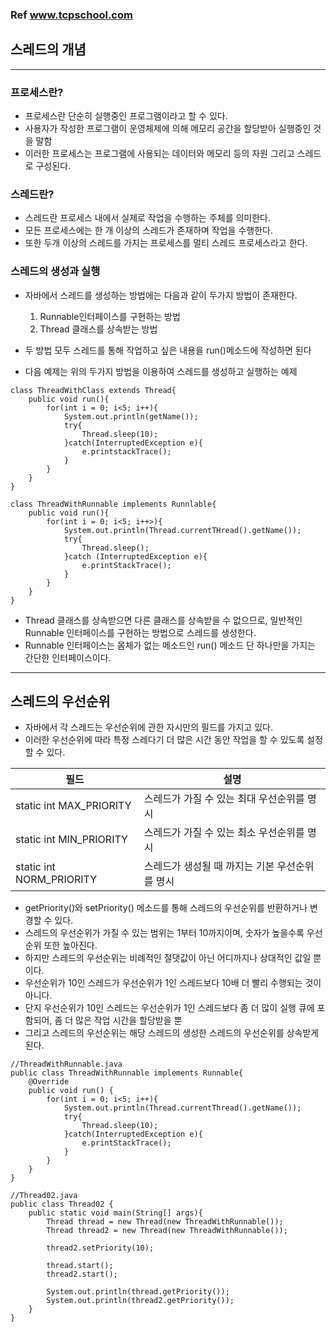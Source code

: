 ### Ref www.tcpschool.com
## 스레드의 개념
---
### 프로세스란?
- 프로세스란 단순히 실행중인 프로그램이라고 할 수 있다.
- 사용자가 작성한 프로그램이 운영체제에 의해 메모리 공간을 할당받아 실행중인 것을 말함
- 이러한 프로세스는 프로그램에 사용되는 데이터와 메모리 등의 자원 그리고 스레드로 구성된다.


### 스레드란?
- 스레드란 프로세스 내에서 실제로 작업을 수행하는 주체를 의미한다.
- 모든 프로세스에는 한 개 이상의 스레드가 존재하며 작업을 수행한다.
- 또한 두개 이상의 스레드를 가지는 프로세스를 멀티 스레드 프로세스라고 한다.

### 스레드의 생성과 실행
- 자바에서 스레드를 생성하는 방법에는 다음과 같이 두가지 방법이 존재한다.
  1. Runnable인터페이스를 구현하는 방법
  2. Thread 클래스를 상속받는 방법

- 두 방법 모두 스레드를 통해 작업하고 싶은 내용을 run()메소드에 작성하면 된다

- 다음 예제는 위의 두가지 방법을 이용하여 스레드를 생성하고 실행하는 예제
```
class ThreadWithClass extends Thread{
    public void run(){
        for(int i = 0; i<5; i++){
            System.out.println(getName());
            try{
                Thread.sleep(10);
            }catch(InterruptedException e){
                e.printstackTrace();
            }
        }
    }
}

class ThreadWithRunnable implements Runnlable{
    public void run(){
        for(int i = 0; i<5; i++>){
            System.out.println(Thread.currentTHread().getName());
            try{
                Thread.sleep();
            }catch (InterruptedException e){
                e.printStackTrace();
            }
        }
    }
}
```
- Thread 클래스를 상속받으면 다른 클래스를 상속받을 수 없으므로, 일반적인 Runnable 인터페이스를 구현하는 방법으로 스레드를 생성한다.
- Runnable 인터페이스는 몸체가 없는 메소드인 run() 메소드 단 하나만을 가지는 간단한 인터페이스이다.
---
## 스레드의 우선순위

- 자바에서 각 스레드는 우선순위에 관한 자시만의 필드를 가지고 있다.
- 이러한 우선순위에 따라 특정 스레다기 더 많은 시간 동안 작업을 할 수 있도록 설정할 수 있다.

|필드|설명|
|---|------|
|static int MAX_PRIORITY| 스레드가 가질 수 있는 최대 우선순위를 명시
|static int MIN_PRIORITY| 스레드가 가질 수 있는 최소 우선순위를 명시|
|static int NORM_PRIORITY| 스레드가 생성될 때 까지는 기본 우선순위를 명시|
- getPriority()와 setPriority() 메소드를 통해 스레드의 우선순위를 반환하거나 변경할 수 있다.
- 스레드의 우선순위가 가질 수 있는 범위는 1부터 10까지이며, 숫자가 높을수록 우선순위 또한 높아진다.
- 하지만 스레드의 우선순위는 비례적인 절댓값이 아닌 어디까지나 상대적인 값일 뿐이다.
- 우선순위가 10인 스레드가 우선순위가 1인 스레드보다 10배 더 빨리 수행되는 것이 아니다.
- 단지 우선순위가 10인 스레드는 우선순위가 1인 스레드보다 좀 더 많이 실행 큐에 포함되어, 좀 더 많은 작업 시간을 할당받을 뿐
- 그리고 스레드의 우선순위는 해당 스레드의 생성한 스레드의 우선순위를 상속받게 된다.
```
//ThreadWithRunnable.java
public class ThreadWithRunnable implements Runnable{
    @Override
    public void run() {
        for(int i = 0; i<5; i++){
            System.out.println(Thread.currentThread().getName());
            try{
                Thread.sleep(10);
            }catch(InterruptedException e){
                e.printStackTrace();
            }
        }
    }
}

//Thread02.java
public class Thread02 {
    public static void main(String[] args){
        Thread thread = new Thread(new ThreadWithRunnable());
        Thread thread2 = new Thread(new ThreadWithRunnable());

        thread2.setPriority(10);

        thread.start();
        thread2.start();

        System.out.println(thread.getPriority());
        System.out.println(thread2.getPriority());
    }
}

```
